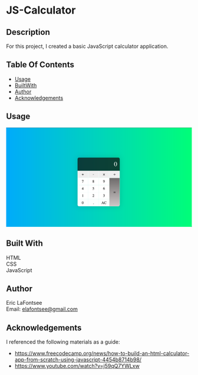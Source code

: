 # JS-Calculator
## Description
For this project, I created a basic JavaScript calculator application. 

## Table Of Contents
* [Usage](#Usage)
* [BuiltWith](#Built-With)
* [Author](#Author)
* [Acknowledgements](#Acknowledgements )

## Usage
![image](./images/calc-demo.png)

## Built With   
HTML    
CSS    
JavaScript    

 ## Author
 Eric LaFontsee   
 Email: elafontsee@gmail.com

## Acknowledgements
I referenced the following materials as a guide:
* https://www.freecodecamp.org/news/how-to-build-an-html-calculator-app-from-scratch-using-javascript-4454b8714b98/
* https://www.youtube.com/watch?v=j59qQ7YWLxw
